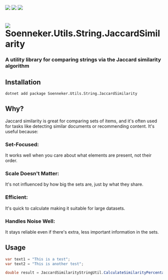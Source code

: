 [![](https://img.shields.io/nuget/v/soenneker.utils.string.jaccardsimilarity.svg?style=for-the-badge)](https://www.nuget.org/packages/soenneker.utils.string.jaccardsimilarity/)
[![](https://img.shields.io/github/actions/workflow/status/soenneker/soenneker.utils.string.jaccardsimilarity/publish-package.yml?style=for-the-badge)](https://github.com/soenneker/soenneker.utils.string.jaccardsimilarity/actions/workflows/publish-package.yml)
[![](https://img.shields.io/nuget/dt/soenneker.utils.string.jaccardsimilarity.svg?style=for-the-badge)](https://www.nuget.org/packages/soenneker.utils.string.jaccardsimilarity/)

# ![](https://user-images.githubusercontent.com/4441470/224455560-91ed3ee7-f510-4041-a8d2-3fc093025112.png) Soenneker.Utils.String.JaccardSimilarity
### A utility library for comparing strings via the Jaccard similarity algorithm

## Installation

```
dotnet add package Soenneker.Utils.String.JaccardSimilarity
```

## Why?
Jaccard similarity is great for comparing sets of items, and it's often used for tasks like detecting similar documents or recommending content. It's useful because:

### Set-Focused: 
It works well when you care about what elements are present, not their order.

### Scale Doesn't Matter: 
It's not influenced by how big the sets are, just by what they share.

### Efficient: 
It's quick to calculate making it suitable for large datasets.

### Handles Noise Well: 
It stays reliable even if there's extra, less important information in the sets.

## Usage

```csharp
var text1 = "This is a test";
var text2 = "This is another test";

double result = JaccardSimilarityStringUtil.CalculateSimilarityPercentage(text1, text2); // 60
```
